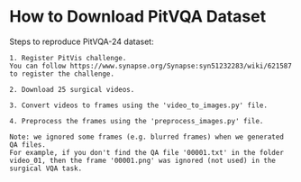 # How to Download PitVQA Dataset
Steps to reproduce PitVQA-24 dataset:

	1. Register PitVis challenge.
	You can follow https://www.synapse.org/Synapse:syn51232283/wiki/621587 to register the challenge.
 
	2. Download 25 surgical videos.
 
	3. Convert videos to frames using the 'video_to_images.py' file.
 
	4. Preprocess the frames using the 'preprocess_images.py' file.
 
	Note: we ignored some frames (e.g. blurred frames) when we generated QA files. 
	For example, if you don't find the QA file '00001.txt' in the folder video_01, then the frame '00001.png' was ignored (not used) in the surgical VQA task.
